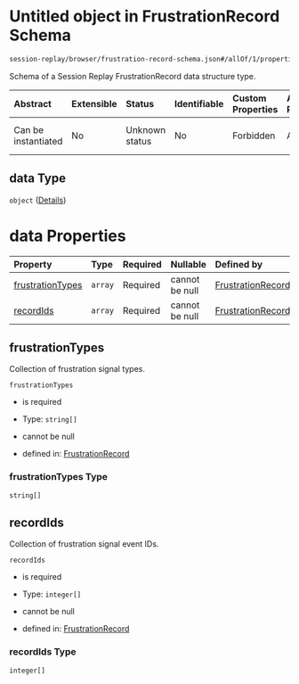 # Untitled object in FrustrationRecord Schema

```txt
session-replay/browser/frustration-record-schema.json#/allOf/1/properties/data
```

Schema of a Session Replay FrustrationRecord data structure type.

| Abstract            | Extensible | Status         | Identifiable | Custom Properties | Additional Properties | Access Restrictions | Defined In                                                                                                              |
| :------------------ | :--------- | :------------- | :----------- | :---------------- | :-------------------- | :------------------ | :---------------------------------------------------------------------------------------------------------------------- |
| Can be instantiated | No         | Unknown status | No           | Forbidden         | Allowed               | none                | [frustration-record-schema.json\*](../out/session-replay/browser/frustration-record-schema.json "open original schema") |

## data Type

`object` ([Details](frustration-record-schema-allof-1-properties-data.md))

# data Properties

| Property                              | Type    | Required | Nullable       | Defined by                                                                                                                                                                                                         |
| :------------------------------------ | :------ | :------- | :------------- | :----------------------------------------------------------------------------------------------------------------------------------------------------------------------------------------------------------------- |
| [frustrationTypes](#frustrationtypes) | `array` | Required | cannot be null | [FrustrationRecord](frustration-record-schema-allof-1-properties-data-properties-frustrationtypes.md "session-replay/browser/frustration-record-schema.json#/allOf/1/properties/data/properties/frustrationTypes") |
| [recordIds](#recordids)               | `array` | Required | cannot be null | [FrustrationRecord](frustration-record-schema-allof-1-properties-data-properties-recordids.md "session-replay/browser/frustration-record-schema.json#/allOf/1/properties/data/properties/recordIds")               |

## frustrationTypes

Collection of frustration signal types.

`frustrationTypes`

* is required

* Type: `string[]`

* cannot be null

* defined in: [FrustrationRecord](frustration-record-schema-allof-1-properties-data-properties-frustrationtypes.md "session-replay/browser/frustration-record-schema.json#/allOf/1/properties/data/properties/frustrationTypes")

### frustrationTypes Type

`string[]`

## recordIds

Collection of frustration signal event IDs.

`recordIds`

* is required

* Type: `integer[]`

* cannot be null

* defined in: [FrustrationRecord](frustration-record-schema-allof-1-properties-data-properties-recordids.md "session-replay/browser/frustration-record-schema.json#/allOf/1/properties/data/properties/recordIds")

### recordIds Type

`integer[]`
